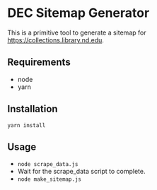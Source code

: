 # DEC Sitemap Generator

This is a primitive tool to generate a sitemap for https://collections.library.nd.edu.

## Requirements

* node
* yarn

## Installation

`yarn install`

## Usage

* `node scrape_data.js`
* Wait for the scrape_data script to complete.
* `node make_sitemap.js`
